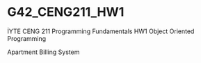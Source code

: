 # G42_CENG211_HW1
İYTE CENG 211 Programming Fundamentals HW1
Object Oriented Programming

Apartment Billing System
